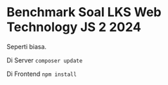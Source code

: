 # Benchmark Soal LKS Web Technology JS 2 2024

Seperti biasa.

Di Server
```composer update```

Di Frontend
```npm install```
